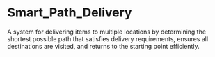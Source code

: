 # Smart_Path_Delivery
A system for delivering items to multiple locations by determining the shortest possible path that satisfies delivery requirements, ensures all destinations are visited, and returns to the starting point efficiently.
